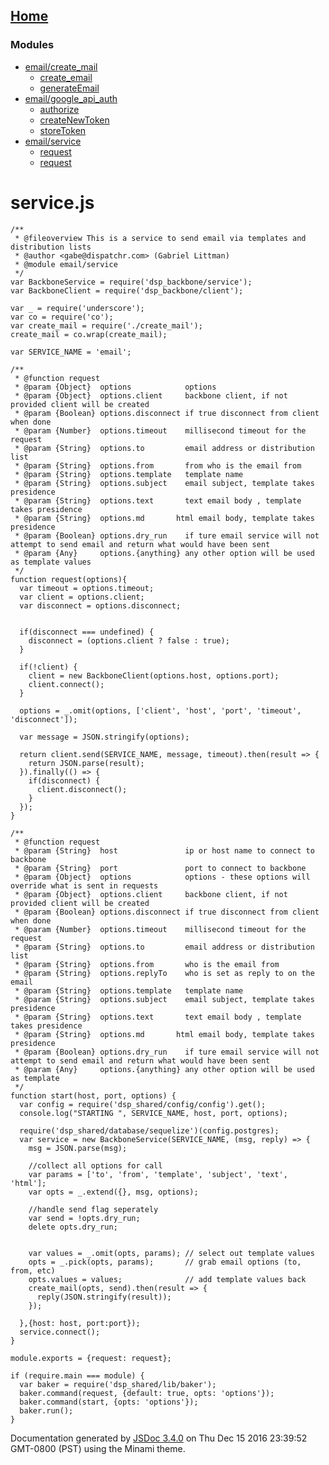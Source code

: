 [Home](index.md)
------------------

### Modules

-   [email/create\_mail](module-email_create_mail.md)
    -   [create\_email](module-email_create_mail.md#~create_email)
    -   [generateEmail](module-email_create_mail.md#~generateEmail)
-   [email/google\_api\_auth](module-email_google_api_auth.md)
    -   [authorize](module-email_google_api_auth.md#~authorize)
    -   [createNewToken](module-email_google_api_auth.md#~createNewToken)
    -   [storeToken](module-email_google_api_auth.md#~storeToken)
-   [email/service](module-email_service.md)
    -   [request](module-email_service.md#~request)
    -   [request](module-email_service.md#~request)

service.js
==========

``` prettyprint
/**
 * @fileoverview This is a service to send email via templates and distribution lists
 * @author <gabe@dispatchr.com> (Gabriel Littman) 
 * @module email/service 
 */
var BackboneService = require('dsp_backbone/service');
var BackboneClient = require('dsp_backbone/client');

var _ = require('underscore');
var co = require('co');
var create_mail = require('./create_mail');
create_mail = co.wrap(create_mail);

var SERVICE_NAME = 'email';

/**
 * @function request
 * @param {Object}  options            options
 * @param {Object}  options.client     backbone client, if not provided client will be created
 * @param {Boolean} options.disconnect if true disconnect from client when done
 * @param {Number}  options.timeout    millisecond timeout for the request
 * @param {String}  options.to         email address or distribution list 
 * @param {String}  options.from       from who is the email from
 * @param {String}  options.template   template name
 * @param {String}  options.subject    email subject, template takes presidence
 * @param {String}  options.text       text email body , template takes presidence
 * @param {String}  options.md       html email body, template takes presidence
 * @param {Boolean} options.dry_run    if ture email service will not attempt to send email and return what would have been sent
 * @param {Any}     options.{anything} any other option will be used as template values 
 */
function request(options){
  var timeout = options.timeout;
  var client = options.client;
  var disconnect = options.disconnect;
  
  
  if(disconnect === undefined) {
    disconnect = (options.client ? false : true);
  }
  
  if(!client) {
    client = new BackboneClient(options.host, options.port);
    client.connect();
  }
  
  options = _.omit(options, ['client', 'host', 'port', 'timeout', 'disconnect']);
  
  var message = JSON.stringify(options);

  return client.send(SERVICE_NAME, message, timeout).then(result => {
    return JSON.parse(result);
  }).finally(() => {
    if(disconnect) {
      client.disconnect();
    }
  });
}

/**
 * @function request
 * @param {String}  host               ip or host name to connect to backbone
 * @param {String}  port               port to connect to backbone
 * @param {Object}  options            options - these options will override what is sent in requests
 * @param {Object}  options.client     backbone client, if not provided client will be created
 * @param {Boolean} options.disconnect if true disconnect from client when done
 * @param {Number}  options.timeout    millisecond timeout for the request
 * @param {String}  options.to         email address or distribution list 
 * @param {String}  options.from       who is the email from
 * @param {String}  options.replyTo    who is set as reply to on the email
 * @param {String}  options.template   template name
 * @param {String}  options.subject    email subject, template takes presidence
 * @param {String}  options.text       text email body , template takes presidence
 * @param {String}  options.md       html email body, template takes presidence
 * @param {Boolean} options.dry_run    if ture email service will not attempt to send email and return what would have been sent
 * @param {Any}     options.{anything} any other option will be used as template
 */
function start(host, port, options) {
  var config = require('dsp_shared/config/config').get();  
  console.log("STARTING ", SERVICE_NAME, host, port, options);

  require('dsp_shared/database/sequelize')(config.postgres);
  var service = new BackboneService(SERVICE_NAME, (msg, reply) => {
    msg = JSON.parse(msg);    
        
    //collect all options for call
    var params = ['to', 'from', 'template', 'subject', 'text', 'html'];
    var opts = _.extend({}, msg, options);

    //handle send flag seperately
    var send = !opts.dry_run;
    delete opts.dry_run;

    
    var values = _.omit(opts, params); // select out template values
    opts = _.pick(opts, params);       // grab email options (to, from, etc)
    opts.values = values;              // add template values back
    create_mail(opts, send).then(result => {
      reply(JSON.stringify(result));
    });
    
  },{host: host, port:port});
  service.connect();
}

module.exports = {request: request};

if (require.main === module) {
  var baker = require('dsp_shared/lib/baker');  
  baker.command(request, {default: true, opts: 'options'});
  baker.command(start, {opts: 'options'});
  baker.run();
}
```

Documentation generated by [JSDoc 3.4.0](https://github.com/jsdoc3/jsdoc) on Thu Dec 15 2016 23:39:52 GMT-0800 (PST) using the Minami theme.
